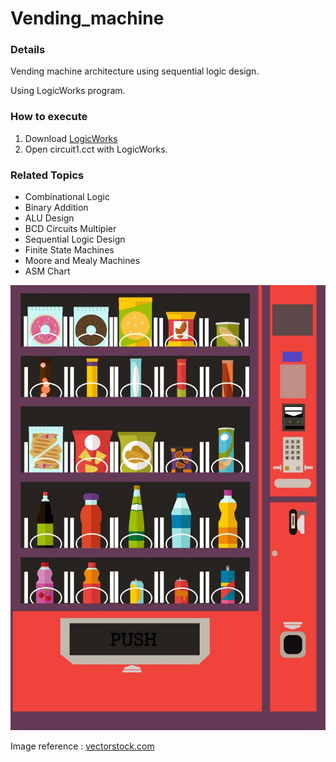 # Vending_machine
### Details
Vending machine architecture using sequential logic design.

Using LogicWorks program.

### How to execute
1. Download [LogicWorks](http://windows.dailydownloaded.com/en/educational-software/science-software/45378-logicworks-download-install)
2. Open circuit1.cct with LogicWorks.

### Related Topics 

- Combinational Logic
- Binary Addition
- ALU Design  
- BCD Circuits Multipier
- Sequential Logic Design
- Finite State Machines
- Moore and Mealy Machines
- ASM Chart

![alt_text](./assets/vending_machine.jpg)

Image reference : [vectorstock.com](https://www.vectorstock.com/royalty-free-vector/vending-machine-product-items-set-vector-9927435)
